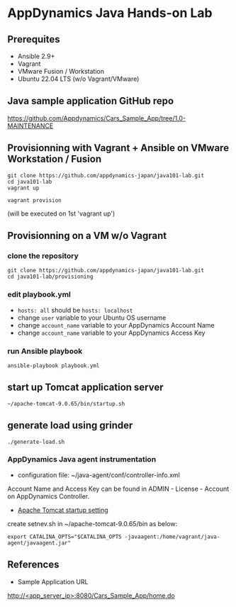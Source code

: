 # AppDynamics Java Hands-on Lab


## Prerequites

- Ansible 2.9+
- Vagrant
- VMware Fusion / Workstation
- Ubuntu 22.04 LTS (w/o Vagrant/VMware)

## Java sample application GitHub repo

https://github.com/Appdynamics/Cars_Sample_App/tree/1.0-MAINTENANCE

## Provisionning with Vagrant + Ansible on VMware Workstation / Fusion

```
git clone https://github.com/appdynamics-japan/java101-lab.git
cd java101-lab
vagrant up
```

```
vagrant provision
```
(will be executed on 1st 'vagrant up')




## Provisionning on a VM w/o Vagrant 

### clone the repository

```
git clone https://github.com/appdynamics-japan/java101-lab.git
cd java101-lab/provisioning
```

### edit playbook.yml

* ``hosts: all`` should be ``hosts: localhost`` 
* change ``user`` variable to your Ubuntu OS username
* change ``account_name`` variable to your AppDynamics Account Name
* change ``account_name`` variable to your AppDynamics Access Key

### run Ansible playbook

```
ansible-playbook playbook.yml
```

## start up Tomcat application server

```
~/apache-tomcat-9.0.65/bin/startup.sh
```
## generate load using grinder

```
./generate-load.sh
```




### AppDynamics Java agent instrumentation

- configuration file: ~/java-agent/conf/controller-info.xml

Account Name and Access Key can be found in ADMIN - License - Account on AppDynamics Controller.

- [Apache Tomcat startup setting](https://docs.appdynamics.com/appd/22.x/22.8/ja/application-monitoring/install-app-server-agents/java-agent/install-the-java-agent/agent-installation-by-java-framework/apache-tomcat-startup-settings)

create setnev.sh in ~/apache-tomcat-9.0.65/bin as below:

```
export CATALINA_OPTS="$CATALINA_OPTS -javaagent:/home/vagrant/java-agent/javaagent.jar"
```


## References

- Sample Application URL

[http://<app_server_ip>:8080/Cars_Sample_App/home.do]([http://<app_server_ip>:8080/Cars_Sample_App/home.do])


